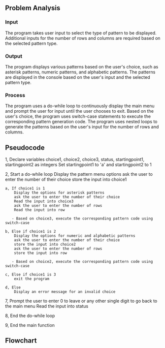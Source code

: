 ## Problem Analysis

### Input
The program takes user input to select the type of pattern to be displayed.
Additional inputs for the number of rows and columns are required based on the selected pattern type.

### Output
The program displays various patterns based on the user's choice, such as asterisk patterns, numeric patterns, and alphabetic patterns.
The patterns are displayed in the console based on the user's input and the selected pattern type.

### Process
The program uses a do-while loop to continuously display the main menu and prompt the user for input until the user chooses to exit.
Based on the user's choice, the program uses switch-case statements to execute the corresponding pattern generation code.
The program uses nested loops to generate the patterns based on the user's input for the number of rows and columns.

## Pseudocode

1, Declare variables choice1, choice2, choice3, status, startingpoint1, startingpoint2 as integers
Set startingpoint1 to 'a' and startingpoint2 to 1

2, Start a do-while loop
    Display the pattern menu options
    ask the user to enter the number of their choice
    store the input into choice1

    a, If choice1 is 1
        Display the options for asterisk patterns
        ask the user to enter the number of their choice
        Read the input into choice3
        ask the user to enter the number of rows
        Read the input into row

       - Based on choice3, execute the corresponding pattern code using switch-case
          
    b, Else if choice1 is 2
        Display the options for numeric and alphabetic patterns
        ask the user to enter the number of their choice
        store the input into choice2
        ask the user to enter the number of rows
        store the input into row

       - Based on choice2, execute the corresponding pattern code using switch-case
           
    c, Else if choice1 is 3
        exit the program

    d, Else
        Display an error message for an invalid choice
        
7,  Prompt the user to enter 0 to leave or any other single digit to go back to the main menu
    Read the input into status
    
8, End the do-while loop

9, End the main function

## Flowchart


